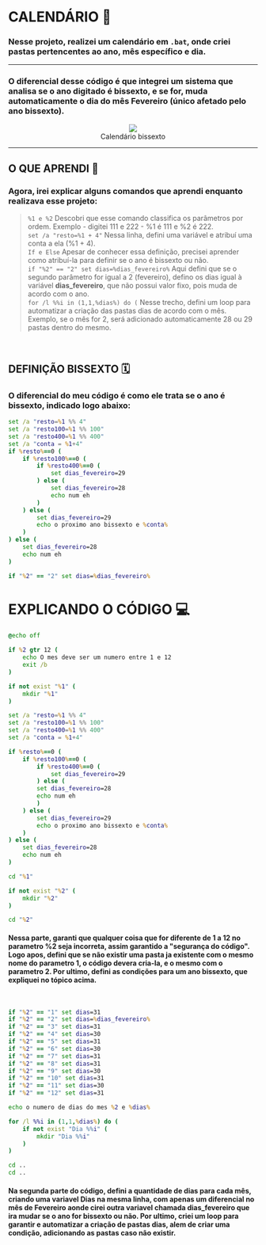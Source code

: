 # CALENDÁRIO 📆  
### Nesse projeto, realizei um calendário em `.bat`, onde criei pastas pertencentes ao ano, mês específico e dia.  

---  

### O diferencial desse código é que integrei um sistema que analisa se o ano digitado é bissexto, e se for, muda automaticamente o dia do mês **Fevereiro** (único afetado pelo ano bissexto).

<div align="center">  
<img src="https://s2-oglobo.glbimg.com/Iq8inDgVwvx3yu96Xs8dkceDOQo=/600x0/filters:quality(50)/https://i.s3.glbimg.com/v1/AUTH_da025474c0c44edd99332dddb09cabe8/internal_photos/bs/2023/i/A/6u6EsXRwWBiBfAgse3NA/whatsapp-image-2023-12-31-at-07.34.57.jpeg">  
</div>  
<div align="center"> Calendário bissexto </div>  

---  

## O QUE APRENDI 🧠  
### Agora, irei explicar alguns comandos que aprendi enquanto realizava esse projeto:

>`%1 e %2` Descobri que esse comando classifica os parâmetros por ordem. Exemplo - digitei 111 e 222 - %1 é 111 e %2 é 222.  
>`set /a "resto=%1 + 4"` Nessa linha, defini uma variável e atribuí uma conta a ela (%1 + 4).  
>`If e Else` Apesar de conhecer essa definição, precisei aprender como atribuí-la para definir se o ano é bissexto ou não.  
>`if "%2" == "2" set dias=%dias_fevereiro%` Aqui defini que se o segundo parâmetro for igual a 2 (fevereiro), defino os dias igual à variável **dias_fevereiro**, que não possui valor fixo, pois muda de acordo com o ano.  
>`for /l %%i in (1,1,%dias%) do (` Nesse trecho, defini um loop para automatizar a criação das pastas dias de acordo com o mês. Exemplo, se o mês for 2, será adicionado automaticamente 28 ou 29 pastas dentro do mesmo.  

<br>  

## DEFINIÇÃO BISSEXTO 🗓️  
### O diferencial do meu código é como ele trata se o ano é bissexto, indicado logo abaixo:

```bat
set /a "resto=%1 %% 4"
set /a "resto100=%1 %% 100"
set /a "resto400=%1 %% 400"
set /a "conta = %1+4"
if %resto%==0 (
    if %resto100%==0 (
        if %resto400%==0 (
            set dias_fevereiro=29
        ) else (
            set dias_fevereiro=28
            echo num eh
        )
    ) else (
        set dias_fevereiro=29
        echo o proximo ano bissexto e %conta%
    )
) else (
    set dias_fevereiro=28
    echo num eh
)

if "%2" == "2" set dias=%dias_fevereiro%

```
# EXPLICANDO O CÓDIGO 💻

```bat
@echo off

if %2 gtr 12 (
    echo O mes deve ser um numero entre 1 e 12
    exit /b
)

if not exist "%1" (
    mkdir "%1"
)

set /a "resto=%1 %% 4"
set /a "resto100=%1 %% 100"
set /a "resto400=%1 %% 400"
set /a "conta = %1+4"

if %resto%==0 (
    if %resto100%==0 (
        if %resto400%==0 (
            set dias_fevereiro=29
        ) else (
        set dias_fevereiro=28
        echo num eh
        )
    ) else (
        set dias_fevereiro=29
        echo o proximo ano bissexto e %conta%
    )
) else (
    set dias_fevereiro=28
    echo num eh
)

cd "%1"

if not exist "%2" (
    mkdir "%2"
)

cd "%2"
```

#### Nessa parte, garanti que qualquer coisa que for diferente de 1 a 12 no parametro %2 seja incorreta, assim garantido a "segurança do código". Logo apos, defini que se não existir uma pasta ja existente com o mesmo nome do parametro 1, o código devera cria-la, e o mesmo com o parametro 2. Por ultimo, defini as condições para um ano bissexto, que expliquei no tópico acima.
<br>

```bat
if "%2" == "1" set dias=31
if "%2" == "2" set dias=%dias_fevereiro%
if "%2" == "3" set dias=31
if "%2" == "4" set dias=30
if "%2" == "5" set dias=31
if "%2" == "6" set dias=30
if "%2" == "7" set dias=31
if "%2" == "8" set dias=31
if "%2" == "9" set dias=30
if "%2" == "10" set dias=31
if "%2" == "11" set dias=30
if "%2" == "12" set dias=31

echo o numero de dias do mes %2 e %dias%

for /l %%i in (1,1,%dias%) do (
    if not exist "Dia %%i" (
        mkdir "Dia %%i"
    )
)

cd ..
cd ..

```
#### Na segunda parte do código, defini a quantidade de dias para cada mês, criando uma variavel **Dias** na mesma linha, com apenas um diferencial no mês de **Fevereiro** aonde cirei outra variavel chamada **dias_fevereiro** que ira mudar se o ano for bissexto ou não. Por ultimo, criei um loop para garantir e automatizar a criação de pastas **dias**, alem de criar uma condição, adicionando as pastas caso não existir.
